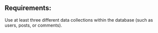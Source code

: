 
## Requirements:
Use at least three different data collections within the database (such as users, posts, or comments).